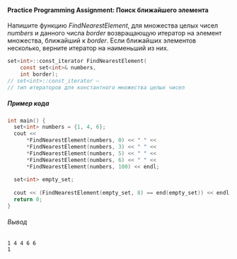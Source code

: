 #### Practice Programming Assignment: Поиск ближайшего элемента ####


Напишите функцию *FindNearestElement*, для множества целых чисел *numbers* и данного числа *border* возвращающую итератор на элемент множества, ближайший к *border*. Если ближайших элементов несколько, верните итератор на наименьший из них.
```objectivec
set<int>::const_iterator FindNearestElement(
    const set<int>& numbers,
    int border);
// set<int>::const_iterator —
// тип итераторов для константного множества целых чисел
```
##### Пример кода #####
```objectivec
int main() {
  set<int> numbers = {1, 4, 6};
  cout <<
      *FindNearestElement(numbers, 0) << " " <<
      *FindNearestElement(numbers, 3) << " " <<
      *FindNearestElement(numbers, 5) << " " <<
      *FindNearestElement(numbers, 6) << " " <<
      *FindNearestElement(numbers, 100) << endl;
      
  set<int> empty_set;
  
  cout << (FindNearestElement(empty_set, 8) == end(empty_set)) << endl;
  return 0;
}
```
###### Вывод ######
```commandline
1 4 4 6 6
1
```
